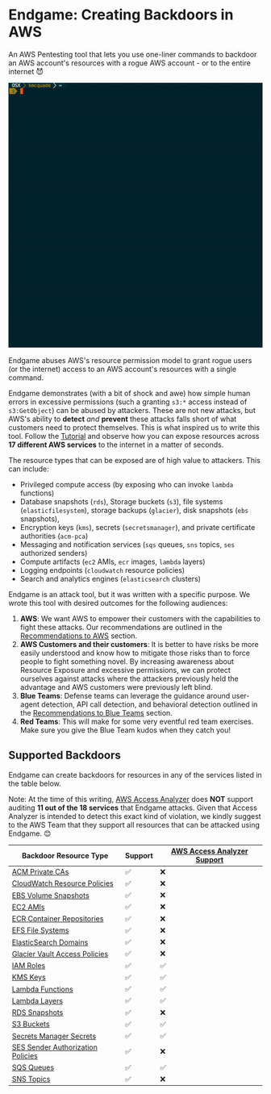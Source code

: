 Endgame: Creating Backdoors in AWS
==================================

An AWS Pentesting tool that lets you use one-liner commands to backdoor an AWS account's resources with a rogue AWS account - or to the entire internet 😈

<p align="center">
  <img src="images/endgame.gif">
</p>


Endgame abuses AWS's resource permission model to grant rogue users (or the internet) access to an AWS account's resources with a single command.

Endgame demonstrates (with a bit of shock and awe) how simple human errors in excessive permissions (such a granting `s3:*` access instead of `s3:GetObject`) can be abused by attackers. These are not new attacks, but AWS's ability to **detect** _and_ **prevent** these attacks falls short of what customers need to protect themselves. This is what inspired us to write this tool. Follow the [Tutorial](./tutorial.md) and observe how you can expose resources across **17 different AWS services** to the internet in a matter of seconds.

The resource types that can be exposed are of high value to attackers. This can include:
* Privileged compute access (by exposing who can invoke `lambda` functions)
* Database snapshots (`rds`), Storage buckets (`s3`), file systems (`elasticfilesystem`), storage backups (`glacier`), disk snapshots (`ebs` snapshots),
* Encryption keys (`kms`), secrets (`secretsmanager`), and private certificate authorities (`acm-pca`)
* Messaging and notification services (`sqs` queues, `sns` topics, `ses` authorized senders)
* Compute artifacts (`ec2` AMIs, `ecr` images, `lambda` layers)
* Logging endpoints (`cloudwatch` resource policies)
* Search and analytics engines (`elasticsearch` clusters)

Endgame is an attack tool, but it was written with a specific purpose. We wrote this tool with desired outcomes for the following audiences:
1. **AWS**: We want AWS to empower their customers with the capabilities to fight these attacks. Our recommendations are outlined in the [Recommendations to AWS](./recommendations-to-aws.md) section.
2. **AWS Customers and their customers**: It is better to have risks be more easily understood and know how to mitigate those risks than to force people to fight something novel. By increasing awareness about Resource Exposure and excessive permissions, we can protect ourselves against attacks where the attackers previously held the advantage and AWS customers were previously left blind.
3. **Blue Teams**: Defense teams can leverage the guidance around user-agent detection, API call detection, and behavioral detection outlined in the [Recommendations to Blue Teams](./recommendations-to-blue-teams.md) section.
4. **Red Teams**: This will make for some very eventful red team exercises. Make sure you give the Blue Team kudos when they catch you!


## Supported Backdoors

Endgame can create backdoors for resources in any of the services listed in the table below.

Note: At the time of this writing, [AWS Access Analyzer](https://docs.aws.amazon.com/IAM/latest/UserGuide/access-analyzer-resources.html) does **NOT** support auditing **11 out of the 18 services** that Endgame attacks. Given that Access Analyzer is intended to detect this exact kind of violation, we kindly suggest to the AWS Team that they support all resources that can be attacked using Endgame. 😊

| Backdoor Resource Type                                  | Support | [AWS Access Analyzer Support][1] |
|---------------------------------------------------------|---------|----------------------------------|
| [ACM Private CAs](risks/acm-pca.md)                | ✅     | ❌                               |
| [CloudWatch Resource Policies](risks/logs.md)      | ✅     | ❌                               |
| [EBS Volume Snapshots](risks/ebs.md)               | ✅     | ❌                               |
| [EC2 AMIs](risks/amis.md)                          | ✅     | ❌                               |
| [ECR Container Repositories](risks/ecr.md)         | ✅     | ❌                               |
| [EFS File Systems](risks/efs.md)                   | ✅     | ❌                               |
| [ElasticSearch Domains](risks/es.md)               | ✅     | ❌                               |
| [Glacier Vault Access Policies](risks/glacier.md)  | ✅     | ❌                               |
| [IAM Roles](risks/iam-roles.md)                    | ✅     | ✅                               |
| [KMS Keys](risks/kms.md)                           | ✅     | ✅                               |
| [Lambda Functions](risks/lambda-functions.md)      | ✅     | ✅                               |
| [Lambda Layers](risks/lambda-layers.md)            | ✅     | ✅                               |
| [RDS Snapshots](risks/rds-snapshots.md)            | ✅     | ❌                               |
| [S3 Buckets](risks/s3.md)                          | ✅     | ✅                               |
| [Secrets Manager Secrets](risks/secretsmanager.md) | ✅     | ✅                               |
| [SES Sender Authorization Policies](risks/ses.md)  | ✅     | ❌                               |
| [SQS Queues](risks/sqs.md)                         | ✅     | ✅                               |
| [SNS Topics](risks/sns.md)                         | ✅     | ❌                               |

[1]: https://docs.aws.amazon.com/IAM/latest/UserGuide/access-analyzer-resources.html
